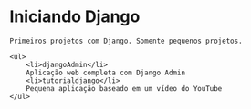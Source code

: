 <!DOCTYPE html>
<html lang="pt-br">
<head>
    <meta charset="UTF-8">
    <title>Read</title>
</head>
<body>
    <h1>Iniciando Django</h1>

    Primeiros projetos com Django. Somente pequenos projetos.

    <ul>
        <li>djangoAdmin</li>
        Aplicação web completa com Django Admin 
        <li>tutorialdjango</li>
        Pequena aplicação baseado em um vídeo do YouTube
    </ul>
</body>
</html>
